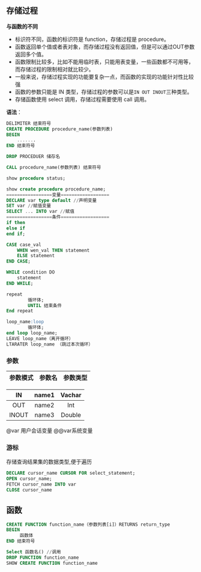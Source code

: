 

## 存储过程

**与函数的不同**

- 标识符不同，函数的标识符是 function，存储过程是 procedure。
- 函数返回单个值或者表对象，而存储过程没有返回值，但是可以通过OUT参数返回多个值。
- 函数限制比较多，比如不能用临时表，只能用表变量，一些函数都不可用等，而存储过程的限制相对就比较少。
- 一般来说，存储过程实现的功能要复杂一点，而函数的实现的功能针对性比较强
- 函数的参数只能是 IN 类型，存储过程的参数可以是`IN OUT INOUT`三种类型。
- 存储函数使用 select 调用，存储过程需要使用 call 调用。

**语法**：

```sql
DELIMITER 结束符号
CREATE PROCEDURE procedure_name(参数列表) 
BEGIN
	.......
END 结束符号

DROP PROCEDUER 储存名

CALL procedure_name(参数列表) 结束符号

show procedure status;

show create procedure procedure_name;
=================变量==================
DECLARE var type default //声明变量
SET var //赋值变量
SELECT ... INTO var //赋值
=================条件==================
if then
else if
end if;

CASE case_val
	WHEN wen_val THEN statement
	ELSE statement
END CASE;

WHILE condition DO
	statement
END WHILE;

repeat
		循环体;
		UNTIL 结束条件
End repeat

loop_name:loop
		循环体;
end loop loop_name;
LEAVE loop_name（离开循环）
LTARATER loop_name （跳过本次循环）
```

### 参数

| 参数模式 | 参数名 | 参数类型 |
| :------: | :----: | :------: |

|  IN   | name1 | Vachar |
| :---: | :---: | :----: |
|  OUT  | name2 |  Int   |
| INOUT | name3 | Double |

@var 用户会话变量 	@@var系统变量

### 游标

存储查询结果集的数据类型,便于遍历

```SQL
DECLARE cursor_name CURSOR FOR select_statement;
OPEN cursor_name;
FETCH cursor_name INTO var
CLOSE cursor_name
```



## 函数

```sql
CREATE FUNCTION function_name（参数列表[i]）RETURNS return_type
BEGIN
     函数体
END 结束符号

Select 函数名() //调用
DROP FUNCTION function_name
SHOW CREATE FUNCTION function_name
```

